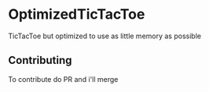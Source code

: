 # OptimizedTicTacToe
TicTacToe but optimized to use as little memory as possible

## Contributing 
To contribute do PR and i'll merge
